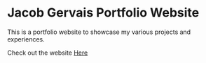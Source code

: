 # Jacob Gervais Portfolio Website
 This is a portfolio website to showcase my various projects and experiences. 

Check out the website [Here](jacobg826.github.io/portfolio-website/)

